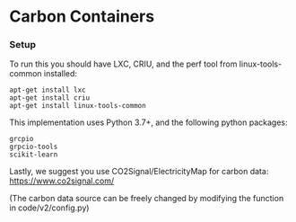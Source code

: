 # Carbon Containers

### Setup

To run this you should have LXC, CRIU, and the perf tool from linux-tools-common installed:

```
apt-get install lxc
apt-get install criu
apt-get install linux-tools-common
```

This implementation uses Python 3.7+, and the following python packages:

```
grcpio
grpcio-tools
scikit-learn
```


Lastly, we suggest you use CO2Signal/ElectricityMap for carbon data: https://www.co2signal.com/

(The carbon data source can be freely changed by modifying the function in code/v2/config.py)



